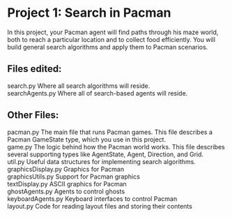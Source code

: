 # Project 1: Search in Pacman

In this project, your Pacman agent will find paths through his maze world, both to reach a particular location and to collect food efficiently. You will build general search algorithms and apply them to Pacman scenarios.

## Files edited:
search.py	Where all search algorithms will reside.<br> 
searchAgents.py	Where all of search-based agents will reside.

## Other Files:
pacman.py	The main file that runs Pacman games. This file describes a Pacman GameState type, which you use in this project.<br>
game.py	The logic behind how the Pacman world works. This file describes several supporting types like AgentState, Agent, Direction, and Grid.<br> 
util.py	Useful data structures for implementing search algorithms.<br>
graphicsDisplay.py	Graphics for Pacman <br>
graphicsUtils.py	Support for Pacman graphics <br>
textDisplay.py	ASCII graphics for Pacman <br>
ghostAgents.py	Agents to control ghosts <br>
keyboardAgents.py	Keyboard interfaces to control Pacman <br>
layout.py	Code for reading layout files and storing their contents <br>
 

